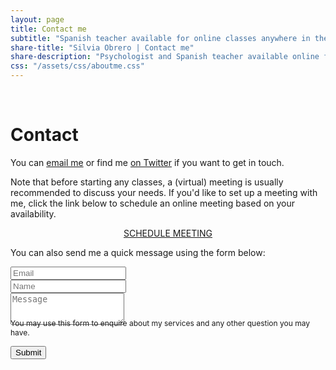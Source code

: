 ```yaml
---
layout: page
title: Contact me
subtitle: "Spanish teacher available for online classes anywhere in the world"
share-title: "Silvia Obrero | Contact me"
share-description: "Psychologist and Spanish teacher available online for classes anywhere in the world"
css: "/assets/css/aboutme.css"
---
```


<br/>

<div id="contactme-section">
<h1 id="contact">Contact</h1>

<!--
<div class="alert alert-danger" role="alert">
I will be away until Feb 6, with very limited time to work. My responses will be slow during this period.
</div>
-->


<p>You can <a href="mailto:silvia.obrero@gmail.com?subject=Info Spanish Classes">email me</a> or find me <a href="https://twitter.com/Silvia_obrero">on Twitter</a> if you want to get in touch.</p>

<p>Note that before starting any classes, a (virtual) meeting is usually recommended to discuss your needs. If you'd like to set up a meeting with me, click the link below to schedule an online meeting based on your availability.</p>

<div style="text-align: center;">
<a href="https://calendly.com/silviaobrero/meeting" class="schedule-btn actionbtn">
  <span class="far fa-calendar-check" aria-hidden="true"></span>
  SCHEDULE MEETING
</a>
</div>

<form action="https://formspree.io/silvia.obrero@gmail.com" method="POST" class="form" id="contact-form">
  <p>You can also send me a quick message using the form below:</p>
  <div class="row">
    <div class="col-6">
      <input type="email" name="_replyto" required="required" class="form-control form-control-lg" placeholder="Email" title="Email">
    </div>
    <div class="col-6">
      <input type="text" name="name" class="form-control form-control-lg" placeholder="Name" title="Name">
    </div>
  </div>
  <input type="hidden" name="_subject" value="New submission from silviaobrero.github.io">
  <textarea type="text" name="content" class="form-control form-control-lg" placeholder="Message" title="Message" required="required" rows="3"></textarea>
  <input type="text" name="_gotcha" style="display:none">
  <input type="hidden" name="_next" value="?message=Your message was sent successfully, thanks!" />
  
  <div style="font-size: 12px; margin: -10px 0 10px;">You may use this form to enquire about my services and any other question you may have.</div>
  
  <button type="submit" class="btn btn-lg btn-primary">Submit</button>
</form>

</div>

<br/>

<!--

<div id="feed-meeee">
  <br/>
  <h1>Help feed me & my teaching obsession</h1>
  <p>If you want to show your support for my work, here's a PayPal one-time Donate button that you may click :)</p>
  <p align="center">
    <a style="display: inline-block;" href="https://paypal.me/silviaobrero">
      <img height="40" src="https://camo.githubusercontent.com/0e9e5cac101f7093336b4589c380ab5dcfdcbab0/68747470733a2f2f63646e2e6a7364656c6976722e6e65742f67682f74776f6c66736f6e2f70617970616c2d6769746875622d627574746f6e40312e302e302f646973742f627574746f6e2e737667" /></a>
  </p>
 <br/>
</div>
-->
